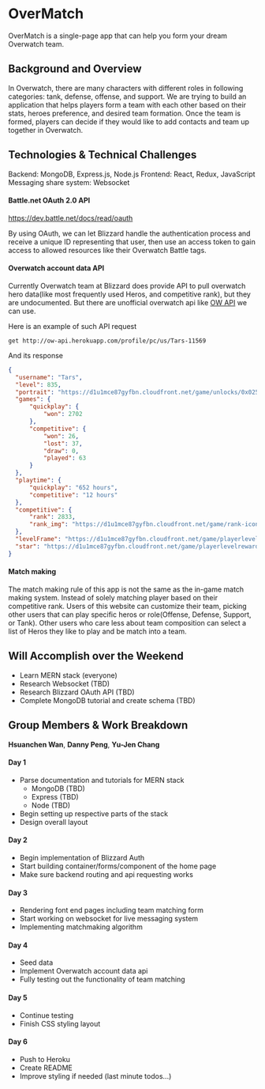 # OverMatch

OverMatch is a single-page app that can help you form your dream Overwatch team.


## Background and Overview

In Overwatch, there are many characters with different roles in following categories: tank, defense, offense, and support. We are trying to build an application that helps players form a team with each other based on their stats, heroes preference, and desired team formation. Once the team is formed, players can decide if they would like to add contacts and team up together in Overwatch.

## Technologies & Technical Challenges

Backend: MongoDB, Express.js, Node.js
Frontend: React, Redux, JavaScript
Messaging share system: Websocket

#### Battle.net OAuth 2.0 API
https://dev.battle.net/docs/read/oauth

By using OAuth, we can let Blizzard handle the authentication process and receive a unique ID representing that user, then use an access token to gain access to allowed resources like their Overwatch Battle tags.

#### Overwatch account data API

Currently Overwatch team at Blizzard does provide API to pull overwatch hero data(like most frequently used Heros, and competitive rank), but they are undocumented. But there are unofficial overwatch api like [OW API](https://github.com/Fuyukai/OWAPI) we can use.

Here is an example of such API request
```
get http://ow-api.herokuapp.com/profile/pc/us/Tars-11569
```
And its response
```JSON
{
  "username": "Tars",
  "level": 835,
  "portrait": "https://d1u1mce87gyfbn.cloudfront.net/game/unlocks/0x0250000000001401.png",
  "games": {
      "quickplay": {
          "won": 2702
      },
      "competitive": {
          "won": 26,
          "lost": 37,
          "draw": 0,
          "played": 63
      }
  },
  "playtime": {
      "quickplay": "652 hours",
      "competitive": "12 hours"
  },
  "competitive": {
      "rank": 2833,
      "rank_img": "https://d1u1mce87gyfbn.cloudfront.net/game/rank-icons/season-2/rank-5.png"
  },
  "levelFrame": "https://d1u1mce87gyfbn.cloudfront.net/game/playerlevelrewards/0x0250000000000971_Border.png",
  "star": "https://d1u1mce87gyfbn.cloudfront.net/game/playerlevelrewards/0x0250000000000971_Rank.png"
}
```

#### Match making

The match making rule of this app is not the same as the in-game match making system. Instead of solely matching player based on their competitive rank. Users of this website can customize their team, picking other users that can play specific heros or role(Offense, Defense, Support, or Tank). Other users who care less about team composition can select a list of Heros they like to play and be match into a team.

## Will Accomplish over the Weekend
+ Learn MERN stack (everyone)
+ Research Websocket (TBD)
+ Research Blizzard OAuth API (TBD)
+ Complete MongoDB tutorial and create schema (TBD)

## Group Members &  Work Breakdown
**Hsuanchen Wan**, **Danny Peng**, **Yu-Jen Chang**

#### Day 1
+ Parse documentation and tutorials for MERN stack
  + MongoDB (TBD)
  + Express (TBD)
  + Node (TBD)
+ Begin setting up respective parts of the stack
+ Design overall layout

#### Day 2
+ Begin implementation of Blizzard Auth
+ Start building container/forms/component of the home page
+ Make sure backend routing and api requesting works

#### Day 3
+ Rendering font end pages including team matching form
+ Start working on websocket for live messaging system
+ Implementing matchmaking algorithm

#### Day 4
+ Seed data
+ Implement Overwatch account data api
+ Fully testing out the functionality of team matching

#### Day 5
+ Continue testing
+ Finish CSS styling layout

#### Day 6
+ Push to Heroku
+ Create README
+ Improve styling if needed (last minute todos...)
